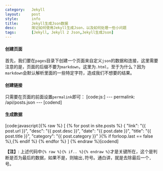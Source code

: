 ```yaml
---
category:	Jekyll
layout:		post
style:		info
title:		Jekyll生成Json数据
desc:		简记如何使用Jekyll生成Json，以及如何处理一些小问题
tags:		[Jekyll, Jekyll 2 Json,Jekyll生成Json]
---
```

#### 创建页面
首先，我们要在`pages`目录下创建一个页面来自定义`json`的数据和连接，这里需要注意的是，页面的后缀不要为`markdown`，这里为`.html`，至于为什么？因为`markdown`会默认解析里面的一些特定字符，造成我们不想要的结果。

#### 创建链接
只需要在页面的前面设置`permalink`即可：
[code:js:]
\-\-\-
permalink: /api/posts.json
\-\-\-
[codend]

#### 生成数据
[code:javascript:]{% raw %}
[
	{% for post in site.posts %}
	{
		"link": "{{ post.url }}",
		"desc": "{{ post.desc }}",
		"date": "{{ post.date }}",
		"title": "{{ post.title }}",
		"category": "{{ post.category }}"
	}{% if forloop.last == false %},{% endif %}
	{% endfor %}
]
{% endraw %}[codend]

<strong>【注】</strong>: 上述代码中`{% raw %}{% if.. %}{% endraw %}`才是关键所在，这个是判断是否为最后的数据，如果不是，则输出`,`符号。通白讲，就是去除最后一个`,`号。